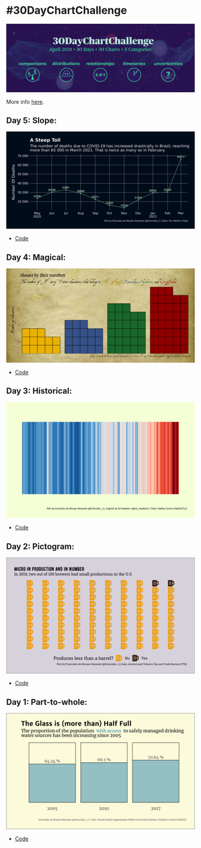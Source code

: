 # #30DayChartChallenge

![](img/banner.png)


More info [here](https://github.com/Z3tt/30DayChartChallenge_Collection2021).

## Day 5: Slope:

![](plots/day5.png)

+ [Code](https://github.com/francisko-rezende/30DayChartChallenge2021/blob/main/scripts/04-slope.R)

## Day 4: Magical:

![](plots/day4.png)

+ [Code](https://github.com/francisko-rezende/30DayChartChallenge2021/blob/main/scripts/04-magical.R)

## Day 3: Historical:

![](plots/day3.png)

+ [Code](https://github.com/francisko-rezende/30DayChartChallenge2021/blob/main/scripts/03-historical.R)

## Day 2: Pictogram:

![](plots/day2.png)

+ [Code](https://github.com/francisko-rezende/30DayChartChallenge2021/blob/main/scripts/02-pictogram.R)


## Day 1: Part-to-whole:

![](plots/day1.png)

+ [Code](https://github.com/francisko-rezende/30DayChartChallenge2021/blob/main/scripts/01-part-to-whole.R)

